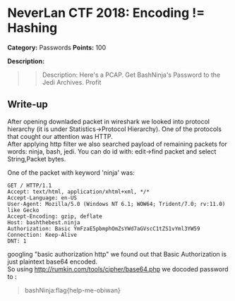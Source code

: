 # NeverLan CTF 2018: Encoding != Hashing
**Category:** Passwords 
**Points:** 100

**Description:**
>>Description: Here's a PCAP. Get BashNinja's Password to the Jedi Archives. Profit

## Write-up
After opening downladed packet in wireshark we looked into protocol hierarchy (it is under Statistics->Protocol Hierarchy). 
One of the protocols that cought our attention was HTTP.
<br>
After applying http filter we also searched payload of remaining packets for words: ninja, bash, jedi. 
You can do id with: edit->find packet and select String,Packet bytes.

One of the packet with keyword 'ninja' was:
```
GET / HTTP/1.1
Accept: text/html, application/xhtml+xml, */*
Accept-Language: en-US
User-Agent: Mozilla/5.0 (Windows NT 6.1; WOW64; Trident/7.0; rv:11.0) like Gecko
Accept-Encoding: gzip, deflate
Host: bashthebest.ninja
Authorization: Basic YmFzaE5pbmphOmZsYWd7aGVscC1tZS1vYml3YW59
Connection: Keep-Alive
DNT: 1
```

googling "basic authorization http" we found out that Basic Authorization is just plaintext base64 encoded. <br>So using http://rumkin.com/tools/cipher/base64.php
we docoded password to : 
>bashNinja:flag{help-me-obiwan}

